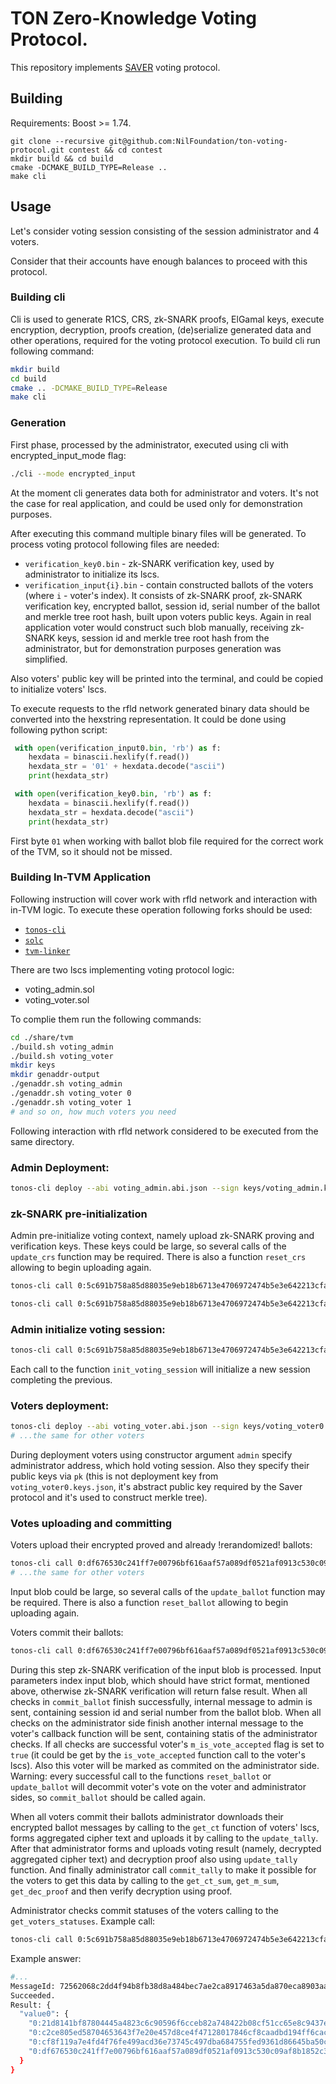 # TON Zero-Knowledge Voting Protocol.

This repository implements [SAVER](https://eprint.iacr.org/2019/1270) voting protocol.

## Building

Requirements: Boost >= 1.74.

```shell
git clone --recursive git@github.com:NilFoundation/ton-voting-protocol.git contest && cd contest
mkdir build && cd build
cmake -DCMAKE_BUILD_TYPE=Release ..
make cli
```

## Usage

Let's consider voting session consisting of the session administrator and 4 voters.

Consider that their accounts have enough balances to proceed with this protocol.

### Building cli
Cli is used to generate R1CS, CRS, zk-SNARK proofs, ElGamal keys, execute encryption, decryption, proofs creation, (de)serialize generated data and other operations, required for the voting protocol execution.
To build cli run following command:
```sh
mkdir build
cd build
cmake .. -DCMAKE_BUILD_TYPE=Release
make cli
```

### Generation
First phase, processed by the administrator, executed using cli with encrypted_input_mode flag:
```sh
./cli --mode encrypted_input
```
At the moment cli generates data both for administrator and voters. It's not the case for real application, and could be used only for demonstration purposes.

After executing this command multiple binary files will be generated. To process voting protocol following files are needed:
- ```verification_key0.bin``` - zk-SNARK verification key, used by administrator to initialize its lscs.
- ```verification_input{i}.bin``` - contain constructed ballots of the voters (where ```i``` - voter's index). It consists of zk-SNARK proof, zk-SNARK verification key, encrypted ballot, session id, serial number of the ballot and merkle tree root hash, built upon voters public keys. Again in real application voter would construct such blob manually, receiving zk-SNARK keys, session id and merkle tree root hash from the administrator, but for demonstration purposes generation was simplified.

Also voters' public key will be printed into the terminal, and could be copied to initialize voters' lscs.

To execute requests to the rfld network generated binary data should be converted into the hexstring representation. It could be done using following python script:
```python
 with open(verification_input0.bin, 'rb') as f:
    hexdata = binascii.hexlify(f.read())
    hexdata_str = '01' + hexdata.decode("ascii")
    print(hexdata_str)

 with open(verification_key0.bin, 'rb') as f:
    hexdata = binascii.hexlify(f.read())
    hexdata_str = hexdata.decode("ascii")
    print(hexdata_str)
```
First byte `01` when working with ballot blob file required for the correct work of the TVM, so it should not be missed.

### Building In-TVM Application
Following instruction will cover work with rfld network and interaction with in-TVM logic. To execute these operation 
following forks should be used:
- [`tonos-cli`](https://github.com/NilFoundation/ton-tonos-cli/tree/2-groth16-verification-encrypted-input-mode)
- [`solc`](https://github.com/NilFoundation/tvm-solidity)
- [`tvm-linker`](https://github.com/NilFoundation/tvm-linker/tree/1-vergrth16)

There are two lscs implementing voting protocol logic:
- voting_admin.sol
- voting_voter.sol

To complie them run the following commands:
 ```sh
 cd ./share/tvm
 ./build.sh voting_admin
 ./build.sh voting_voter
 mkdir keys
 mkdir genaddr-output
 ./genaddr.sh voting_admin
 ./genaddr.sh voting_voter 0
 ./genaddr.sh voting_voter 1
 # and so on, how much voters you need
 ```
Following interaction with rfld network considered to be executed from the same directory.

### Admin Deployment:
```sh
tonos-cli deploy --abi voting_admin.abi.json --sign keys/voting_admin.keys.json voting_admin.tvc '{}'
```

### zk-SNARK pre-initialization
Admin pre-initialize voting context, namely upload zk-SNARK proving and verification keys. These keys could be large, so several calls of the ```update_crs``` function may be required. There is also a function ```reset_crs``` allowing to begin uploading again.
```sh
tonos-cli call 0:5c691b758a85d88035e9eb18b6713e4706972474b5e3e642213cfa499c1b7510 update_crs '{"pk":"<crs_proving_key>", "vk":"<crs_verification_key>"}' --abi voting_admin.abi.json --sign keys/voting_admin.keys.json

tonos-cli call 0:5c691b758a85d88035e9eb18b6713e4706972474b5e3e642213cfa499c1b7510 reset_crs '{}' --abi voting_admin.abi.json --sign keys/voting_admin.keys.json
```

### Admin initialize voting session:
```sh
tonos-cli call 0:5c691b758a85d88035e9eb18b6713e4706972474b5e3e642213cfa499c1b7510 init_voting_session '{"eid":"<session id>","pk_eid":"<ElGamal public key>","vk_eid":"<ElGamal verification key>","voters_addresses":["0:df676530c241ff7e00796bf616aaf57a089df0521af0913c530c09af8b1852c3","0:cf8f119a7e4fd4f76fe499acd36e73745c497dba684755fed9361d86645ba50c","0:c2ce805ed58704653643f7e20e457d8ce4f47128017846cf8caadbd194ff6cac","0:21d8141bf87804445a4823c6c90596f6cceb82a748422b08cf51cc65e8c9437e"],"rt":"<root hash of the merkle tree constructed upon voters public keys>"}' --abi voting_admin.abi.json --sign keys/voting_admin.keys.json
```
Each call to the function ```init_voting_session``` will initialize a new session completing the previous.

### Voters deployment:
```sh
tonos-cli deploy --abi voting_voter.abi.json --sign keys/voting_voter0.keys.json voting_voter.tvc '{"pk":"010203", "admin":"0:5c691b758a85d88035e9eb18b6713e4706972474b5e3e642213cfa499c1b7510"}'
# ...the same for other voters
```
During deployment voters using constructor argument ```admin``` specify administrator address, which hold voting session. Also they specify their public keys via ```pk``` (this is not deployment key from ```voting_voter0.keys.json```, it's abstract public key required by the Saver protocol and it's used to construct merkle tree).

### Votes uploading and committing
Voters upload their encrypted proved and already !rerandomized! ballots:
```sh
tonos-cli call 0:df676530c241ff7e00796bf616aaf57a089df0521af0913c530c09af8b1852c3 update_ballot '{"vi":"<ballot blob which consists of: proof, crs vkey, ElGamal pubkey, encrypted ballot, session id, serial number and merkle tree root hash>"}' --abi voting_voter.abi.json --sign keys/voting_voter0.keys.json
# ...the same for other voters
```
Input blob could be large, so several calls of the ```update_ballot``` function may be required. There is also a function ```reset_ballot``` allowing to begin uploading again.

Voters commit their ballots:
```sh
tonos-cli call 0:df676530c241ff7e00796bf616aaf57a089df0521af0913c530c09af8b1852c3 commit_ballot '{"proof_end":193,"ct_begin":35273,"eid_begin":35721,"sn_begin":37769,"sn_end":45929 }' --abi voting_voter.abi.json --sign keys/voting_voter0.keys.json
```
During this step zk-SNARK verification of the input blob is processed. Input parameters index input blob, which should have strict format, mentioned above, otherwise zk-SNARK verification will return false result. When all checks in ```commit_ballot``` finish successfully, internal message to admin is sent, containing session id and serial number from the ballot blob. When all checks on the administrator side finish another internal message to the voter's callback function will be sent, containing statis of the administrator checks. If all checks are successful voter's ```m_is_vote_accepted``` flag is set to ```true``` (it could be get by the  ```is_vote_accepted``` function call to the voter's lscs). Also this voter will be marked as commited on the administrator side. Warning: every successful call to the functions ```reset_ballot``` or ```update_ballot``` will decommit voter's vote on the voter and administrator sides, so ```commit_ballot``` should be called again.

When all voters commit their ballots administrator downloads their encrypted ballot messages by calling to the ```get_ct``` function of voters' lscs, forms aggregated cipher text and uploads it by calling to the ```update_tally```. After that administrator forms and uploads voting result (namely, decrypted aggregated cipher text) and decryption proof also using ```update_tally``` function. And finally administrator call ```commit_tally``` to make it possible for the voters to get this data by calling to the ```get_ct_sum```, ```get_m_sum```, ```get_dec_proof``` and then verify decryption using proof.

Administrator checks commit statuses of the voters calling to the ```get_voters_statuses```. Example call:
```sh
tonos-cli call 0:5c691b758a85d88035e9eb18b6713e4706972474b5e3e642213cfa499c1b7510 get_voters_statuses '{}' --abi voting_admin.abi.json --sign keys/voting_admin.keys.json
```
Example answer:
```sh
#...
MessageId: 72562068c2dd4f94b8fb38d8a484bec7ae2ca8917463a5da870eca8903aa7363
Succeeded.
Result: {
  "value0": {
    "0:21d8141bf87804445a4823c6c90596f6cceb82a748422b08cf51cc65e8c9437e": false,
    "0:c2ce805ed58704653643f7e20e457d8ce4f47128017846cf8caadbd194ff6cac": false,
    "0:cf8f119a7e4fd4f76fe499acd36e73745c497dba684755fed9361d86645ba50c": false,
    "0:df676530c241ff7e00796bf616aaf57a089df0521af0913c530c09af8b1852c3": true
  }
}
```